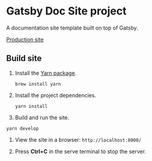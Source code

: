 # Gatsby Doc Site project

A documentation site template built on top of Gatsby.

[Production site](https://jcalcaben.github.io/gatsby-doc-site/)

## Build site

1. Install the [Yarn package](https://yarnpkg.com/en/).

   ```
   brew install yarn
   ```

1. Install the project dependencies.

   ```
   yarn install
   ```

1.  Build and run the site.

   ```
   yarn develop
   ```

1. View the site in a browser: `http://localhost:8000/`

1. Press **Ctrl+C** in the serve terminal to stop the server.
